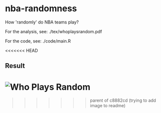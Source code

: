 # nba-randomness
How 'randomly' do NBA teams play?

For the analysis, see: ./tex/whoplaysrandom.pdf

For the code, see: ./code/main.R

<<<<<<< HEAD
## Result

![Who Plays Random](./plots_tables/randomginiplot.jpeg)  
=======
>>>>>>> parent of c8882cd (trying to add image to readme)
